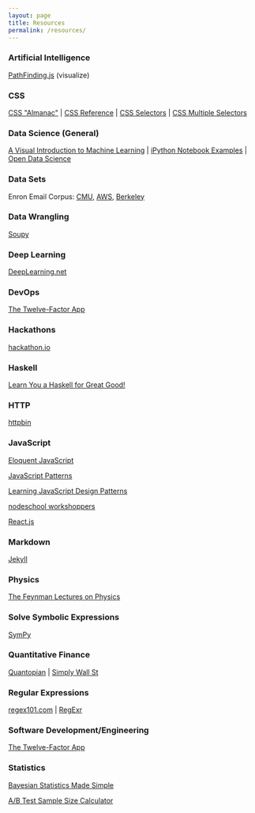 ```yaml
---
layout: page
title: Resources
permalink: /resources/
---
```


### Artificial Intelligence
<a href="http://qiao.github.io/PathFinding.js/visual/" target="_blank">PathFinding.js</a> (visualize)

### CSS
<a href="https://css-tricks.com/almanac/" target="_blank">CSS "Almanac"</a> | <a href="https://developer.mozilla.org/en-US/docs/Web/CSS/Reference" target="_blank">CSS Reference</a> | <a href="https://css-tricks.com/how-css-selectors-work/" target="_blank">CSS Selectors</a> | <a href="https://css-tricks.com/multiple-class-id-selectors/" target="_blank">CSS Multiple Selectors</a>

### Data Science (General)
<a href="http://www.r2d3.us/visual-intro-to-machine-learning-part-1/" target="_blank">A Visual Introduction to Machine Learning</a> |
<a href="https://github.com/donnemartin/data-science-ipython-notebooks" target="_blank">iPython Notebook Examples</a> |
<a href="http://www.opendatascience.com/" target="_blank">Open Data Science</a>

### Data Sets
Enron Email Corpus: <a href="https://www.cs.cmu.edu/~./enron/" target="_blank">CMU</a>, <a href="https://aws.amazon.com/datasets/917205" target="_blank">AWS</a>, <a href="http://bailando.sims.berkeley.edu/enron_email.html" target="_blank">Berkeley</a>

### Data Wrangling
<a href="http://soupy.readthedocs.org/en/latest/" target="_blank">Soupy</a>

### Deep Learning
<a href="http://deeplearning.net/" target="_blank">DeepLearning.net</a>

### DevOps
<a href="http://12factor.net/" target="_blank">The Twelve-Factor App</a>

### Hackathons
<a href="http://www.hackathon.io/events" target="_blank">hackathon.io</a>

### Haskell
<a href="http://learnyouahaskell.com/" target="_blank">Learn You a Haskell for Great Good!</a>

### HTTP
<a href="http://httpbin.org/" target="_blank">httpbin</a>

### JavaScript
<a href="http://eloquentjavascript.net/" target="_blank">Eloquent JavaScript</a>

<a href="http://shichuan.github.io/javascript-patterns/" target="_blank">JavaScript Patterns</a>

<a href="http://addyosmani.com/resources/essentialjsdesignpatterns/book/" target="_blank">Learning JavaScript Design Patterns</a>

<a href="http://nodeschool.io/#workshoppers" target="_blank">nodeschool workshoppers</a>

<a href="http://facebook.github.io/react/" target="_blank">React.js</a>

### Markdown
<a href="https://jekyllrb.com/" target="_blank">Jekyll</a>

### Physics
<a href="http://www.feynmanlectures.caltech.edu/" target="_blank">The Feynman Lectures on Physics</a>

### Solve Symbolic Expressions
<a href="http://live.sympy.org/" target="_blank">SymPy</a>

### Quantitative Finance
<a href="https://www.quantopian.com/home" target="_blank">Quantopian</a> |
<a href="https://simplywall.st/compare/NasdaqCM:AMD-NasdaqGS:NVDA" target="_blank">Simply Wall St</a>

### Regular Expressions
<a href="https://regex101.com/#python" target="_blank">regex101.com</a> |
<a href="http://regexr.com/" target="_blank">RegExr</a>

### Software Development/Engineering
<a href="http://12factor.net/" target="_blank">The Twelve-Factor App</a>

### Statistics
<a href="https://sites.google.com/site/simplebayes/home/pycon-2015" target="_blank">Bayesian Statistics Made Simple</a>

<a href="http://www.evanmiller.org/ab-testing/sample-size.html" target="_blank">A/B Test Sample Size Calculator</a>




